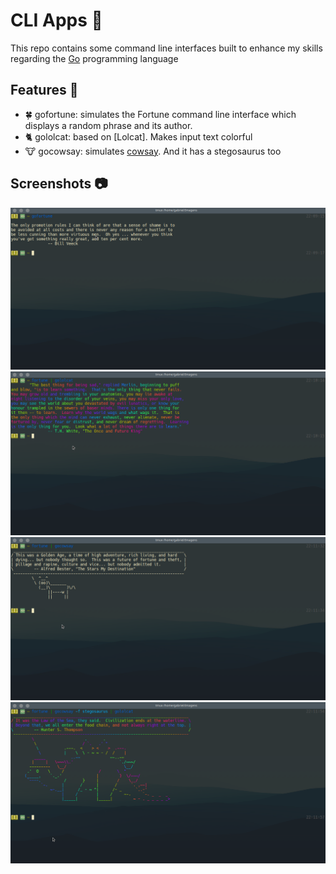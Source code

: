 # CLI Apps :rocket:

This repo contains some command line interfaces built to enhance my skills regarding the [Go](https://golang.org/) programming language

## Features :muscle:

- :four_leaf_clover: gofortune: simulates the Fortune command line interface which displays a random phrase and its author.
- :cat2: gololcat: based on [Lolcat]. Makes input text colorful
- :cow: gocowsay: simulates [cowsay](https://en.wikipedia.org/wiki/Cowsay). And it has a stegosaurus too 

## Screenshots :camera:
![GoFortune](/screenshots/fortune.png)
![GoLolcat](/screenshots/gololcat.png)
![GoCowsay](/screenshots/cowsay.png)
![Stegosaurus](/screenshots/lolcat-stegosaurus.png)
